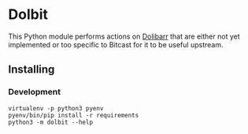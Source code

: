 # Dolbit

This Python module performs actions on [Dolibarr](https://www.dolibarr.org/)
that are either not yet implemented or too specific to Bitcast for it to be
useful upstream.

## Installing

### Development

```
virtualenv -p python3 pyenv
pyenv/bin/pip install -r requirements
python3 -m dolbit --help
```
